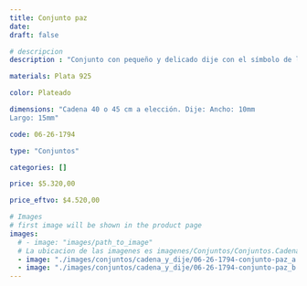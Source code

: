 ```yaml
---
title: Conjunto paz
date: 
draft: false

# descripcion
description : "Conjunto con pequeño y delicado dije con el símbolo de la paz. Hermoso brillo por su terminación lisa.   "

materials: Plata 925

color: Plateado

dimensions: "Cadena 40 o 45 cm a elección. Dije: Ancho: 10mm 
Largo: 15mm"

code: 06-26-1794

type: "Conjuntos"

categories: []

price: $5.320,00

price_eftvo: $4.520,00

# Images
# first image will be shown in the product page
images:
  # - image: "images/path_to_image"
  # La ubicacion de las imagenes es imagenes/Conjuntos/Conjuntos.Cadena y Dije/06-26-1794-conjunto-paz
  - image: "./images/conjuntos/cadena_y_dije/06-26-1794-conjunto-paz_a.jpg"
  - image: "./images/conjuntos/cadena_y_dije/06-26-1794-conjunto-paz_b.jpg"
---
```

